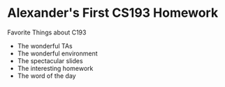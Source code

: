 # Alexander's First CS193 Homework
Favorite Things about C193
- The wonderful TAs
- The wonderful environment
- The spectacular slides
- The interesting homework
- The word of the day
